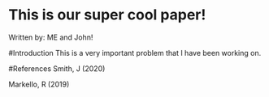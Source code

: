 # This is our super cool paper!
Written by: ME and John!

#Introduction
This is a very important problem that I have been working on.

#References
Smith, J (2020)

Markello, R (2019)


